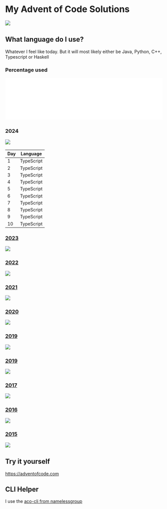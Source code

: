 # My Advent of Code Solutions

![](https://img.shields.io/badge/Total%20stars%20⭐-465yellow)

## What language do I use?
Whatever I feel like today. But it will most likely either be Java, Python, C++, Typescript or Haskell
### Percentage used
![Metrics](/visuals/github-metrics.svg)

<h3>2024</h3>

![](https://img.shields.io/badge/stars%20⭐-20-yellow)

|Day|Language|
|--|--|
|1|TypeScript|
|2|TypeScript|
|3|TypeScript|
|4|TypeScript|
|5|TypeScript|
|6|TypeScript|
|7|TypeScript|
|8|TypeScript|
|9|TypeScript|
|10|TypeScript|


<h3><a href="2023/README.md">2023</a></h3>

![](https://img.shields.io/badge/stars%20⭐-50-yellow)

<h3><a href="2022/README.md">2022</a></h3>

![](https://img.shields.io/badge/stars%20⭐-50-yellow)

<h3><a href="2021/README.md">2021</a></h3>

![](https://img.shields.io/badge/stars%20⭐-50-yellow)

<h3><a href="2020/README.md">2020</a></h3>

![](https://img.shields.io/badge/stars%20⭐-50-yellow)

<h3><a href="2019/README.md">2019</a></h3>

![](https://img.shields.io/badge/stars%20⭐-45-yellow)

<h3><a href="2018/README.md">2019</a></h3>

![](https://img.shields.io/badge/stars%20⭐-50-yellow)

<h3><a href="2017/README.md">2017</a></h3>

![](https://img.shields.io/badge/stars%20⭐-50-yellow)

<h3><a href="2016/README.md">2016</a></h3>

![](https://img.shields.io/badge/stars%20⭐-50-yellow)

<h3><a href="2015/README.md">2015</a></h3>

![](https://img.shields.io/badge/stars%20⭐-50-yellow)

## Try it yourself
https://adventofcode.com

## CLI Helper
I use the [aco-cli from namelessgroup](https://github.com/NamelessGroup/AdventOfCode-CLI)
